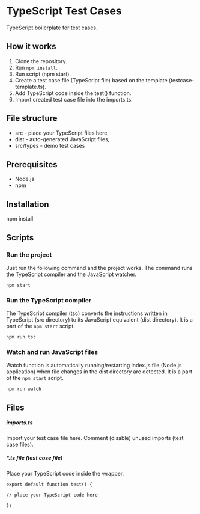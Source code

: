 # TypeScript Test Cases
TypeScript boilerplate for test cases.

## How it works

1. Clone the repository.
2. Run ```npm install```.
3. Run script (npm start).
4. Create a test case file (TypeScript file) based on the template (testcase-template.ts).
5. Add TypeScript code inside the test() function.
6. Import created test case file into the imports.ts.

## File structure
- src - place your TypeScript files here,
- dist - auto-generated JavaScript files,
- src/types - demo test cases

## Prerequisites
- Node.js
- npm

## Installation
npm install

## Scripts

### Run the project 

Just run the following command and the project works. The command runs the TypeScript compiler and the JavaScript watcher.

```npm start```

### Run the TypeScript compiler
The TypeScript compiler (tsc) converts the instructions written in TypeScript (src directory) to its JavaScript equivalent (dist directory). It is a part of the ```npm start``` script.

```npm run tsc```

### Watch and run JavaScript files
Watch function is automatically running/restarting index.js file (Node.js application) when file changes in the dist directory are detected. It is a part of the ```npm start``` script.

```npm run watch```

## Files

##### imports.ts

Import your test case file here. 
Comment (disable) unused imports (test case files).

##### *.ts file (test case file)

Place your TypeScript code inside the wrapper.
```
export default function test() {

// place your TypeScript code here

};
```